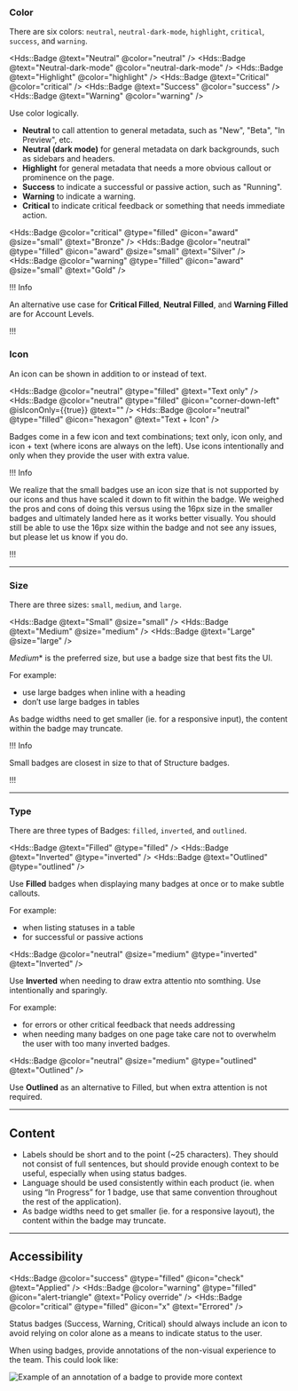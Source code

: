 ### Color

There are six colors: `neutral`, `neutral-dark-mode`, `highlight`, `critical`, `success`, and `warning`.

<Hds::Badge @text="Neutral" @color="neutral" />
<Hds::Badge @text="Neutral-dark-mode" @color="neutral-dark-mode" />
<Hds::Badge @text="Highlight" @color="highlight" />
<Hds::Badge @text="Critical" @color="critical" />
<Hds::Badge @text="Success" @color="success" />
<Hds::Badge @text="Warning" @color="warning" />

Use color logically.

- **Neutral** to call attention to general metadata, such as "New", "Beta", "In Preview", etc.
- **Neutral (dark mode)** for general metadata on dark backgrounds, such as sidebars and headers.
- **Highlight** for general metadata that needs a more obvious callout or prominence on the page.
- **Success** to indicate a successful or passive action, such as "Running".
- **Warning** to indicate a warning.
- **Critical** to indicate critical feedback or something that needs immediate action.

<Hds::Badge @color="critical" @type="filled" @icon="award" @size="small" @text="Bronze" />
<Hds::Badge @color="neutral" @type="filled" @icon="award" @size="small" @text="Silver" />
<Hds::Badge @color="warning" @type="filled" @icon="award" @size="small" @text="Gold" />

!!! Info

An alternative use case for **Critical Filled**, **Neutral Filled**, and **Warning Filled** are for Account Levels.

!!!

### Icon

An icon can be shown in addition to or instead of text.

<Hds::Badge @color="neutral" @type="filled" @text="Text only" />
<Hds::Badge @color="neutral" @type="filled" @icon="corner-down-left" @isIconOnly={{true}} @text="" />
<Hds::Badge @color="neutral" @type="filled" @icon="hexagon" @text="Text + Icon" />

Badges come in a few icon and text combinations; text only, icon only, and icon + text (where icons are always on the left). Use icons intentionally and only when they provide the user with extra value.

!!! Info

We realize that the small badges use an icon size that is not supported by our icons and thus have scaled it down to fit within the badge. We weighed the pros and cons of doing this versus using the 16px size in the smaller badges and ultimately landed here as it works better visually. You should still be able to use the 16px size within the badge and not see any issues, but please let us know if you do.

!!!

---

### Size

There are three sizes: `small`, `medium`, and `large`.

<Hds::Badge @text="Small" @size="small" />
<Hds::Badge @text="Medium" @size="medium" />
<Hds::Badge @text="Large" @size="large" />

*Medium** is the preferred size, but use a badge size that best fits the UI.

For example:

- use large badges when inline with a heading
- don’t use large badges in tables

As badge widths need to get smaller (ie. for a responsive input), the content within the badge may truncate.

!!! Info

Small badges are closest in size to that of Structure badges.

!!!

---

### Type

There are three types of Badges: `filled`, `inverted`, and `outlined`.

<Hds::Badge @text="Filled" @type="filled" />
<Hds::Badge @text="Inverted" @type="inverted" />
<Hds::Badge @text="Outlined" @type="outlined" />

Use **Filled** badges when displaying many badges at once or to make subtle callouts.

For example:

- when listing statuses in a table
- for successful or passive actions

<Hds::Badge @color="neutral" @size="medium" @type="inverted" @text="Inverted" />

Use **Inverted** when needing to draw extra attentio nto somthing. Use intentionally and sparingly.

For example:

- for errors or other critical feedback that needs addressing
- when needing many badges on one page take care not to overwhelm the user with too many inverted badges.

<Hds::Badge @color="neutral" @size="medium" @type="outlined" @text="Outlined" />

Use **Outlined** as an alternative to Filled, but when extra attention is not required.

---

## Content

- Labels should be short and to the point (~25 characters). They should not consist of full sentences, but should provide enough context to be useful, especially when using status badges.
- Language should be used consistently within each product (ie. when using “In Progress” for 1 badge, use that same convention throughout the rest of the application).
- As badge widths need to get smaller (ie. for a responsive layout), the content within the badge may truncate.

---

## Accessibility

<Hds::Badge @color="success" @type="filled" @icon="check" @text="Applied" />
<Hds::Badge @color="warning" @type="filled" @icon="alert-triangle" @text="Policy override" />
<Hds::Badge @color="critical" @type="filled" @icon="x" @text="Errored" />

Status badges (Success, Warning, Critical) should always include an icon to avoid relying on color alone as a means to indicate status to the user.

When using badges, provide annotations of the non-visual experience to the team. This could look like:

![Example of an annotation of a badge to provide more context](/assets/components/badge/badge-annotation.png)